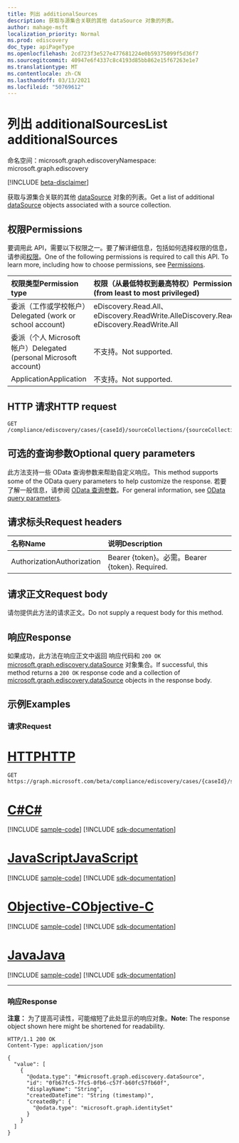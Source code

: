 ```yaml
---
title: 列出 additionalSources
description: 获取与源集合关联的其他 dataSource 对象的列表。
author: mahage-msft
localization_priority: Normal
ms.prod: ediscovery
doc_type: apiPageType
ms.openlocfilehash: 2cd723f3e527e477681224e0b59375099f5d36f7
ms.sourcegitcommit: 40947e6f4337c8c4193d85bb862e15f67263e1e7
ms.translationtype: MT
ms.contentlocale: zh-CN
ms.lasthandoff: 03/13/2021
ms.locfileid: "50769612"
---
```

# <a name="list-additionalsources"></a><span data-ttu-id="f3b2b-103">列出 additionalSources</span><span class="sxs-lookup"><span data-stu-id="f3b2b-103">List additionalSources</span></span>

<span data-ttu-id="f3b2b-104">命名空间：microsoft.graph.ediscovery</span><span class="sxs-lookup"><span data-stu-id="f3b2b-104">Namespace: microsoft.graph.ediscovery</span></span>

[!INCLUDE [beta-disclaimer](../../includes/beta-disclaimer.md)]

<span data-ttu-id="f3b2b-105">获取与源集合关联的其他 [dataSource](../resources/ediscovery-datasource.md) 对象的列表。</span><span class="sxs-lookup"><span data-stu-id="f3b2b-105">Get a list of additional [dataSource](../resources/ediscovery-datasource.md) objects associated with a source collection.</span></span>

## <a name="permissions"></a><span data-ttu-id="f3b2b-106">权限</span><span class="sxs-lookup"><span data-stu-id="f3b2b-106">Permissions</span></span>

<span data-ttu-id="f3b2b-p101">要调用此 API，需要以下权限之一。要了解详细信息，包括如何选择权限的信息，请参阅[权限](/graph/permissions-reference)。</span><span class="sxs-lookup"><span data-stu-id="f3b2b-p101">One of the following permissions is required to call this API. To learn more, including how to choose permissions, see [Permissions](/graph/permissions-reference).</span></span>

|<span data-ttu-id="f3b2b-109">权限类型</span><span class="sxs-lookup"><span data-stu-id="f3b2b-109">Permission type</span></span>|<span data-ttu-id="f3b2b-110">权限（从最低特权到最高特权）</span><span class="sxs-lookup"><span data-stu-id="f3b2b-110">Permissions (from least to most privileged)</span></span>|
|:---|:---|
|<span data-ttu-id="f3b2b-111">委派（工作或学校帐户）</span><span class="sxs-lookup"><span data-stu-id="f3b2b-111">Delegated (work or school account)</span></span>|<span data-ttu-id="f3b2b-112">eDiscovery.Read.All、eDiscovery.ReadWrite.All</span><span class="sxs-lookup"><span data-stu-id="f3b2b-112">eDiscovery.Read.All, eDiscovery.ReadWrite.All</span></span>|
|<span data-ttu-id="f3b2b-113">委派（个人 Microsoft 帐户）</span><span class="sxs-lookup"><span data-stu-id="f3b2b-113">Delegated (personal Microsoft account)</span></span>|<span data-ttu-id="f3b2b-114">不支持。</span><span class="sxs-lookup"><span data-stu-id="f3b2b-114">Not supported.</span></span>|
|<span data-ttu-id="f3b2b-115">Application</span><span class="sxs-lookup"><span data-stu-id="f3b2b-115">Application</span></span>|<span data-ttu-id="f3b2b-116">不支持。</span><span class="sxs-lookup"><span data-stu-id="f3b2b-116">Not supported.</span></span>|

## <a name="http-request"></a><span data-ttu-id="f3b2b-117">HTTP 请求</span><span class="sxs-lookup"><span data-stu-id="f3b2b-117">HTTP request</span></span>

<!-- {
  "blockType": "ignored"
}
-->

``` http
GET /compliance/ediscovery/cases/{caseId}/sourceCollections/{sourceCollectionId}/additionalSources
```

## <a name="optional-query-parameters"></a><span data-ttu-id="f3b2b-118">可选的查询参数</span><span class="sxs-lookup"><span data-stu-id="f3b2b-118">Optional query parameters</span></span>

<span data-ttu-id="f3b2b-119">此方法支持一些 OData 查询参数来帮助自定义响应。</span><span class="sxs-lookup"><span data-stu-id="f3b2b-119">This method supports some of the OData query parameters to help customize the response.</span></span> <span data-ttu-id="f3b2b-120">若要了解一般信息，请参阅 [OData 查询参数](/graph/query-parameters)。</span><span class="sxs-lookup"><span data-stu-id="f3b2b-120">For general information, see [OData query parameters](/graph/query-parameters).</span></span>

## <a name="request-headers"></a><span data-ttu-id="f3b2b-121">请求标头</span><span class="sxs-lookup"><span data-stu-id="f3b2b-121">Request headers</span></span>

|<span data-ttu-id="f3b2b-122">名称</span><span class="sxs-lookup"><span data-stu-id="f3b2b-122">Name</span></span>|<span data-ttu-id="f3b2b-123">说明</span><span class="sxs-lookup"><span data-stu-id="f3b2b-123">Description</span></span>|
|:---|:---|
|<span data-ttu-id="f3b2b-124">Authorization</span><span class="sxs-lookup"><span data-stu-id="f3b2b-124">Authorization</span></span>|<span data-ttu-id="f3b2b-p103">Bearer {token}。必需。</span><span class="sxs-lookup"><span data-stu-id="f3b2b-p103">Bearer {token}. Required.</span></span>|

## <a name="request-body"></a><span data-ttu-id="f3b2b-127">请求正文</span><span class="sxs-lookup"><span data-stu-id="f3b2b-127">Request body</span></span>

<span data-ttu-id="f3b2b-128">请勿提供此方法的请求正文。</span><span class="sxs-lookup"><span data-stu-id="f3b2b-128">Do not supply a request body for this method.</span></span>

## <a name="response"></a><span data-ttu-id="f3b2b-129">响应</span><span class="sxs-lookup"><span data-stu-id="f3b2b-129">Response</span></span>

<span data-ttu-id="f3b2b-130">如果成功，此方法在响应正文中返回 响应代码和 `200 OK` [microsoft.graph.ediscovery.dataSource](../resources/ediscovery-datasource.md) 对象集合。</span><span class="sxs-lookup"><span data-stu-id="f3b2b-130">If successful, this method returns a `200 OK` response code and a collection of [microsoft.graph.ediscovery.dataSource](../resources/ediscovery-datasource.md) objects in the response body.</span></span>

## <a name="examples"></a><span data-ttu-id="f3b2b-131">示例</span><span class="sxs-lookup"><span data-stu-id="f3b2b-131">Examples</span></span>

### <a name="request"></a><span data-ttu-id="f3b2b-132">请求</span><span class="sxs-lookup"><span data-stu-id="f3b2b-132">Request</span></span>


# <a name="http"></a>[<span data-ttu-id="f3b2b-133">HTTP</span><span class="sxs-lookup"><span data-stu-id="f3b2b-133">HTTP</span></span>](#tab/http)
<!-- {
  "blockType": "request",
  "name": "list_datasource"
}
-->

``` http
GET https://graph.microsoft.com/beta/compliance/ediscovery/cases/{caseId}/sourceCollections/{sourceCollectionId}/additionalSources
```
# <a name="c"></a>[<span data-ttu-id="f3b2b-134">C#</span><span class="sxs-lookup"><span data-stu-id="f3b2b-134">C#</span></span>](#tab/csharp)
[!INCLUDE [sample-code](../includes/snippets/csharp/list-datasource-csharp-snippets.md)]
[!INCLUDE [sdk-documentation](../includes/snippets/snippets-sdk-documentation-link.md)]

# <a name="javascript"></a>[<span data-ttu-id="f3b2b-135">JavaScript</span><span class="sxs-lookup"><span data-stu-id="f3b2b-135">JavaScript</span></span>](#tab/javascript)
[!INCLUDE [sample-code](../includes/snippets/javascript/list-datasource-javascript-snippets.md)]
[!INCLUDE [sdk-documentation](../includes/snippets/snippets-sdk-documentation-link.md)]

# <a name="objective-c"></a>[<span data-ttu-id="f3b2b-136">Objective-C</span><span class="sxs-lookup"><span data-stu-id="f3b2b-136">Objective-C</span></span>](#tab/objc)
[!INCLUDE [sample-code](../includes/snippets/objc/list-datasource-objc-snippets.md)]
[!INCLUDE [sdk-documentation](../includes/snippets/snippets-sdk-documentation-link.md)]

# <a name="java"></a>[<span data-ttu-id="f3b2b-137">Java</span><span class="sxs-lookup"><span data-stu-id="f3b2b-137">Java</span></span>](#tab/java)
[!INCLUDE [sample-code](../includes/snippets/java/list-datasource-java-snippets.md)]
[!INCLUDE [sdk-documentation](../includes/snippets/snippets-sdk-documentation-link.md)]

---


### <a name="response"></a><span data-ttu-id="f3b2b-138">响应</span><span class="sxs-lookup"><span data-stu-id="f3b2b-138">Response</span></span>

<span data-ttu-id="f3b2b-139">**注意：** 为了提高可读性，可能缩短了此处显示的响应对象。</span><span class="sxs-lookup"><span data-stu-id="f3b2b-139">**Note:** The response object shown here might be shortened for readability.</span></span>
<!-- {
  "blockType": "response",
  "truncated": true,
  "@odata.type": "Collection(microsoft.graph.ediscovery.dataSource)"
}
-->

``` http
HTTP/1.1 200 OK
Content-Type: application/json

{
  "value": [
    {
      "@odata.type": "#microsoft.graph.ediscovery.dataSource",
      "id": "0fb67fc5-7fc5-0fb6-c57f-b60fc57fb60f",
      "displayName": "String",
      "createdDateTime": "String (timestamp)",
      "createdBy": {
        "@odata.type": "microsoft.graph.identitySet"
      }
    }
  ]
}
```
